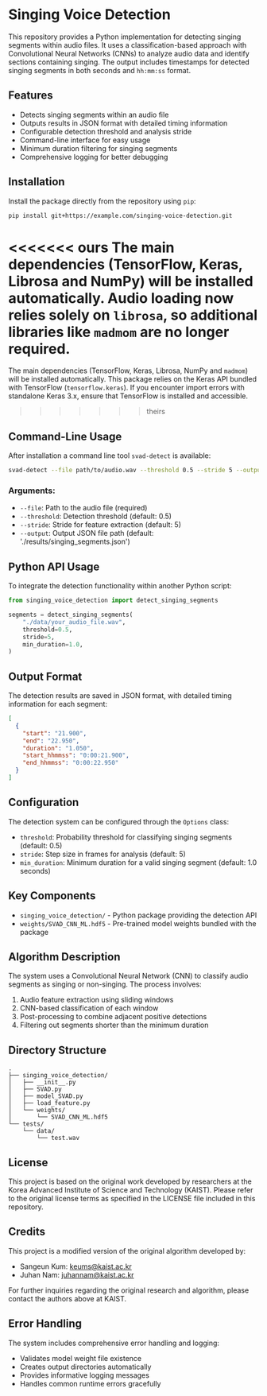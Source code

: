 # Singing Voice Detection

This repository provides a Python implementation for detecting singing segments within audio files. It uses a classification-based approach with Convolutional Neural Networks (CNNs) to analyze audio data and identify sections containing singing. The output includes timestamps for detected singing segments in both seconds and `hh:mm:ss` format.

## Features

* Detects singing segments within an audio file
* Outputs results in JSON format with detailed timing information
* Configurable detection threshold and analysis stride
* Command-line interface for easy usage
* Minimum duration filtering for singing segments
* Comprehensive logging for better debugging

## Installation

Install the package directly from the repository using `pip`:

```bash
pip install git+https://example.com/singing-voice-detection.git
```

<<<<<<< ours
The main dependencies (TensorFlow, Keras, Librosa and NumPy) will be installed automatically.
Audio loading now relies solely on `librosa`, so additional libraries like `madmom` are no longer required.
=======
The main dependencies (TensorFlow, Keras, Librosa, NumPy and `madmom`) will be installed automatically.
This package relies on the Keras API bundled with TensorFlow (`tensorflow.keras`).
If you encounter import errors with standalone Keras 3.x, ensure that TensorFlow is installed and accessible.
>>>>>>> theirs

## Command-Line Usage

After installation a command line tool `svad-detect` is available:

```bash
svad-detect --file path/to/audio.wav --threshold 0.5 --stride 5 --output results.json
```

### Arguments:
* `--file`: Path to the audio file (required)
* `--threshold`: Detection threshold (default: 0.5)
* `--stride`: Stride for feature extraction (default: 5)
* `--output`: Output JSON file path (default: './results/singing_segments.json')

## Python API Usage

To integrate the detection functionality within another Python script:

```python
from singing_voice_detection import detect_singing_segments

segments = detect_singing_segments(
    "./data/your_audio_file.wav",
    threshold=0.5,
    stride=5,
    min_duration=1.0,
)
```

## Output Format

The detection results are saved in JSON format, with detailed timing information for each segment:

```json
[
  {
    "start": "21.900",
    "end": "22.950",
    "duration": "1.050",
    "start_hhmmss": "0:00:21.900",
    "end_hhmmss": "0:00:22.950"
  }
]
```

## Configuration

The detection system can be configured through the `Options` class:
* `threshold`: Probability threshold for classifying singing segments (default: 0.5)
* `stride`: Step size in frames for analysis (default: 5)
* `min_duration`: Minimum duration for a valid singing segment (default: 1.0 seconds)

## Key Components

* `singing_voice_detection/` - Python package providing the detection API
* `weights/SVAD_CNN_ML.hdf5` - Pre-trained model weights bundled with the package

## Algorithm Description

The system uses a Convolutional Neural Network (CNN) to classify audio segments as singing or non-singing. The process involves:
1. Audio feature extraction using sliding windows
2. CNN-based classification of each window
3. Post-processing to combine adjacent positive detections
4. Filtering out segments shorter than the minimum duration

## Directory Structure

```
.
├── singing_voice_detection/
│   ├── __init__.py
│   ├── SVAD.py
│   ├── model_SVAD.py
│   ├── load_feature.py
│   └── weights/
│       └── SVAD_CNN_ML.hdf5
└── tests/
    └── data/
        └── test.wav
```

## License

This project is based on the original work developed by researchers at the Korea Advanced Institute of Science and Technology (KAIST). Please refer to the original license terms as specified in the LICENSE file included in this repository.

## Credits

This project is a modified version of the original algorithm developed by:
* Sangeun Kum: keums@kaist.ac.kr
* Juhan Nam: juhannam@kaist.ac.kr

For further inquiries regarding the original research and algorithm, please contact the authors above at KAIST.

## Error Handling

The system includes comprehensive error handling and logging:
* Validates model weight file existence
* Creates output directories automatically
* Provides informative logging messages
* Handles common runtime errors gracefully